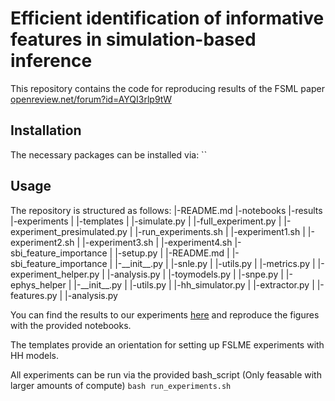 # Efficient identification of informative features in simulation-based inference
This repository contains the code for reproducing results of the FSML paper [openreview.net/forum?id=AYQI3rlp9tW](https://openreview.net/forum?id=AYQI3rlp9tW)

## Installation
The necessary packages can be installed via:
``

## Usage
The repository is structured as follows:
|-README.md
|-notebooks
|-results
|-experiments
|  |-templates
|	    |-simulate.py
|	    |-full_experiment.py
|	    |-experiment_presimulated.py
|	|-run_experiments.sh
|	|-experiment1.sh
|	|-experiment2.sh
|	|-experiment3.sh
|	|-experiment4.sh
|-sbi_feature_importance
|	|-setup.py
|	|-README.md
|	|-sbi_feature_importance
|		|-\_\_init\_\_.py
|		|-snle.py
|		|-utils.py
|		|-metrics.py
|		|-experiment_helper.py
|		|-analysis.py
|		|-toymodels.py
|		|-snpe.py
|	|-ephys_helper
|		|-\_\_init\_\_.py
|		|-utils.py
|		|-hh_simulator.py
|		|-extractor.py
|		|-features.py
|		|-analysis.py

You can find the results to our experiments [here](https://zenodo.org/record/6583713) and reproduce the figures with the provided notebooks.

The templates provide an orientation for setting up FSLME experiments with HH models.

All experiments can be run via the provided bash_script (Only feasable with larger amounts of compute)
`bash run_experiments.sh`
